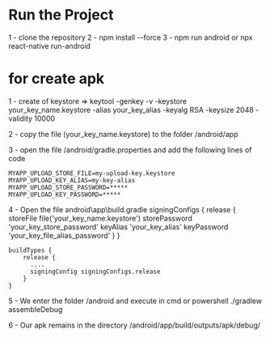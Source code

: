 # Run the Project
1 - clone the repository
2 - npm install --force
3 - npm run android or npx react-native run-android


# for create apk
1 - create of keystore  =>  keytool -genkey -v -keystore your_key_name.keystore -alias your_key_alias -keyalg RSA -keysize 2048 -validity 10000

2 - copy the file (your_key_name.keystore) to the folder /android/app 

3 - open the file /android/gradle.properties and add the following lines of code

    MYAPP_UPLOAD_STORE_FILE=my-upload-key.keystore
    MYAPP_UPLOAD_KEY_ALIAS=my-key-alias
    MYAPP_UPLOAD_STORE_PASSWORD=*****
    MYAPP_UPLOAD_KEY_PASSWORD=*****
    
4 - Open the file android\app\build.gradle 
    signingConfigs {
        release {
          storeFile file('your_key_name.keystore')
          storePassword 'your_key_store_password'
          keyAlias 'your_key_alias'
          keyPassword 'your_key_file_alias_password'
        }
    }

    buildTypes {
        release {
          ....
          signingConfig signingConfigs.release
        }
    }


5 - We enter the folder /android and execute in cmd or powershell
  ./gradlew assembleDebug
  
  
6 - Our apk remains in the directory
  /android/app/build/outputs/apk/debug/
